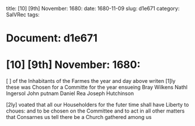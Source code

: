title: [10] [9th] November: 1680:
date: 1680-11-09
slug: d1e671
category: SalVRec
tags: 




# Document: d1e671


# [10] [9th] November: 1680:

[ ] of the Inhabitants of the Farmes the year and day above writen [1]ly these was Chosen for a Committe for the year ensueing Bray Wilkens Nathl Ingersol John putnam Daniel Rea Joseph Hutchinson

[2ly] voated that all our Householders for the futer time shall have Liberty to choues: and to be chosen on the Committee and to act in all other matters that Consarnes us tell there be a Church gathered among us

